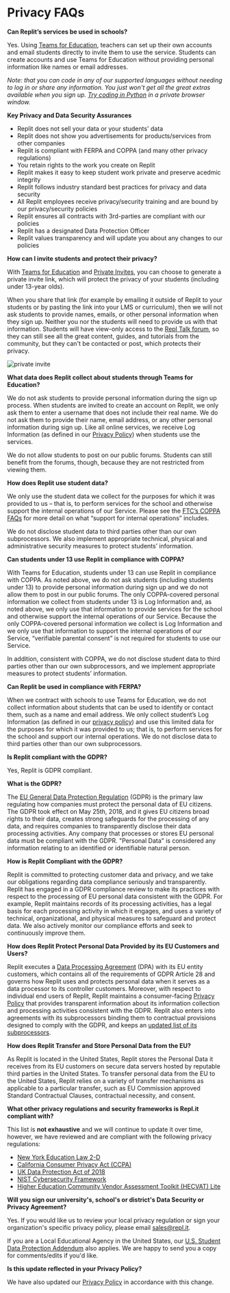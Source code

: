 # Privacy FAQs

**Can Replit’s services be used in schools?**

Yes. Using [Teams for Education](https://repl.it/teams-for-education), teachers can set up their own accounts and email students directly to invite them to use the service. Students can create accounts and use Teams for Education without providing personal information like names or email addresses.  

*Note: that you can code in any of our supported languages without needing to log in or share any information. You just won't get all the great extras available when you sign up. [Try coding in Python](https://repl.it/languages/python3) in a private browser window.*

**Key Privacy and Data Security Assurances**

- Replit does not sell your data or your students' data
- Replit does not show you advertisements for products/services from other companies
- Replit is compliant with FERPA and COPPA (and many other privacy regulations)
- You retain rights to the work you create on Replit
- Replit makes it easy to keep student work private and preserve acedmic integrity
- Replit follows industry standard best practices for privacy and data security
- All Replit employees receive privacy/security training and are bound by our privacy/security policies
- Replit ensures all contracts with 3rd-parties are compliant with our policies
- Replit has a designated Data Protection Officer 
- Replit values transparency and will update you about any changes to our policies

**How can I invite students and protect their privacy?**

With [Teams for Education](https://repl.it/teams-for-education) and [Private Invites](https://docs.repl.it/Teams/Invitations), you can choose to generate a private invite link, which will protect the privacy of your students (including under 13-year olds). 

When you share that link (for example by emailing it outside of Replit to your students or by pasting the link into your LMS or curriculum), then we will not ask students to provide names, emails, or other personal information when they sign up. Neither you nor the students will need to provide us with that information. Students will have view-only access to the [Repl Talk forum](https://repl.it/talk/all), so they can still see all the great content, guides, and tutorials from the community, but they can't be contacted or post, which protects their privacy.

![private invite](/images/teamsForEducation/privacy-invite-tooltip.png)

**What data does Replit collect about students through Teams for Education?**

We do not ask students to provide personal information during the sign up process. When students are invited to create an account on Replit, we only ask them to enter a username that does not include their real name. We do not ask them to provide their name, email address, or any other personal information during sign up. Like all online services, we receive Log Information (as defined in our [Privacy Policy](https://repl.it/site/privacy)) when students use the services.

We do not allow students to post on our public forums. Students can still benefit from the forums, though, because they are not restricted from viewing them.

**How does Replit use student data?**

We only use the student data we collect for the purposes for which it was provided to us – that is, to perform services for the school and otherwise support the internal operations of our Service. Please see the [FTC’s COPPA FAQs](https://www.ftc.gov/tips-advice/business-center/guidance/complying-coppa-frequently-asked-questions-0) for more detail on what “support for internal operations” includes.

We do not disclose student data to third parties other than our own subprocessors. We also implement appropriate technical, physical and administrative security measures to protect students’ information.

**Can students under 13 use Replit in compliance with COPPA?**

With Teams for Education, students under 13 can use Replit in compliance with COPPA. As noted above, we do not ask students (including students under 13) to provide personal information during sign up and we do not allow them to post in our public forums. The only COPPA-covered personal information we collect from students under 13 is Log Information and, as noted above, we only use that information to provide services for the school and otherwise support the internal operations of our Service. Because the only COPPA-covered personal information we collect is Log Information and we only use that information to support the internal operations of our Service, “verifiable parental consent” is not required for students to use our Service.

In addition, consistent with COPPA, we do not disclose student data to third parties other than our own subprocessors, and we implement appropriate measures to protect students’ information.

**Can Replit be used in compliance with FERPA?**

When we contract with schools to use Teams for Education, we do not collect information about students that can be used to identify or contact them, such as a name and email address. We only collect student’s Log Information (as defined in our [privacy policy](https://repl.it/site/privacy)) and use this limited data for the purposes for which it was provided to us; that is, to perform services for the school and support our internal operations. We do not disclose data to third parties other than our own subprocessors.

**Is Replit compliant with the GDPR?**

Yes, Replit is GDPR compliant.

**What is the GDPR?**

The [EU General Data Protection Regulation](https://gdpr-info.eu/) (GDPR) is the primary law regulating how companies must protect the personal data of EU citizens.  The GDPR took effect on May 25th, 2018, and it gives EU citizens broad rights to their data, creates strong safeguards for the processing of any data, and requires companies to transparently disclose their data processing activities. Any company that processes or stores EU personal data must be compliant with the GDPR. "Personal Data" is considered any information relating to an identified or identifiable natural person.  

**How is Replit Compliant with the GDPR?**

Replit is committed to protecting customer data and privacy, and we take our obligations regarding data compliance seriously and transparently. Replit has engaged in a GDPR compliance review to make its practices with respect to the processing of EU personal data consistent with the GDPR.  For example, Replit maintains records of its processing activities, has a legal basis for each processing activity in which it engages, and uses a variety of technical, organizational, and physical measures to safeguard and protect data.  We also actively monitor our compliance efforts and seek to continuously improve them.  

**How does Replit Protect Personal Data Provided by its EU Customers and Users?**

Replit executes a [Data Processing Agreement](https://repl.it/site/dpa) (DPA) with its EU entity customers, which contains all of the requirements of GDPR Article 28 and governs how Replit uses and protects personal data when it serves as a data processor to its controller customers.  Moreover, with respect to individual end users of Replit, Replit maintains a consumer-facing [Privacy Policy](https://repl.it/site/privacy) that provides transparent information about its information collection and processing activities consistent with the GDPR.  Replit also enters into agreements with its subprocessors binding them to contractual provisions designed to comply with the GDPR, and keeps an [updated list of its subprocessors](https://repl.it/site/subprocessors).

**How does Replit Transfer and Store Personal Data from the EU?**
 
As Replit is located in the United States, Replit stores the Personal Data it receives from its EU customers on secure data servers hosted by reputable third parties in the United States.  To transfer personal data from the EU to the United States, Replit relies on a variety of transfer mechanisms as applicable to a particular transfer, such as EU Commission approved Standard Contractual Clauses, contractual necessity, and consent.  

**What other privacy regulations and security frameworks is Repl.it compliant with?**

This list is **not exhaustive** and we will continue to update it over time, however, we have reviewed and are compliant with the following privacy regulations:
- [New York Education Law 2-D](https://www.nysenate.gov/legislation/laws/EDN/2-D)
- [California Consumer Privacy Act (CCPA)](https://www.oag.ca.gov/privacy/ccpa)
- [UK Data Protection Act of 2018](https://www.gov.uk/data-protection)
- [NIST Cybersecurity Framework](https://www.nist.gov/cyberframework)
- [Higher Education Community Vendor Assessment Toolkit (HECVAT) Lite](https://library.educause.edu/resources/2020/4/higher-education-community-vendor-assessment-toolkit)

**Will you sign our university's, school's or district's Data Security or Privacy Agreement?**

Yes. If you would like us to review your local privacy regulation or sign your organization's specific privacy policy, please email [sales@repl.it](mailto:sales@repl.it). 

If you are a Local Educational Agency in the United States, our [U.S. Student Data Protection Addendum](https://docs.repl.it/Teams/US_Student_DPA) also applies. We are happy to send you a copy for comments/edits if you'd like.

**Is this update reflected in your Privacy Policy?**

We have also updated our [Privacy Policy](https://repl.it/site/privacy) in accordance with this change.


